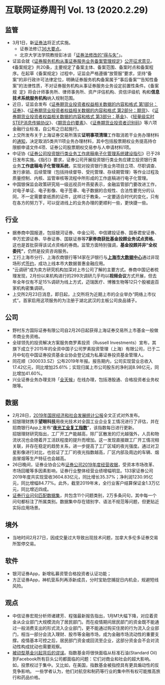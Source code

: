 # 互联网证券周刊 Vol. 13 (2020.2.29)


## 监管
- 3月1日，新[证券法](https://baike.baidu.com/item/%E4%B8%AD%E5%8D%8E%E4%BA%BA%E6%B0%91%E5%85%B1%E5%92%8C%E5%9B%BD%E8%AF%81%E5%88%B8%E6%B3%95/10061870?fromtitle=%E8%AF%81%E5%88%B8%E6%B3%95&fromid=10011609)将正式实施。
  - 证券法修订[36大要点](https://mp.weixin.qq.com/s/g-qwGm_PtsZdyfwhdLkK2w)。
  - 北京大学法学院教授彭冰谈「[证券法修改的“得与失”](https://mp.weixin.qq.com/s/EgTXrjhmT69KHZm-_1e5Mw)」。
- 证监会就《[证券服务机构从事证券服务业务备案管理规定](http://www.csrc.gov.cn/pub/zjhpublic/zjh/202002/P020200229572569082255.pdf)》[公开征求意见](http://www.csrc.gov.cn/pub/zjhpublic/zjh/202002/t20200229_371306.htm)。《备案规定》共20条，主要规定了备案主体、备案范围、备案时点和备案程序。在起草《备案规定》过程中，证监会严格遵循“放管服”要求，坚持“备案”的非行政许可法律定位，明确证券服务机构备案属于“事后备案”“告知性备案”的法律性质，不对证券服务机构从事证券服务业务设定前置性条件。《备案规  定》将会计师事务所、律师事务所、资产评估机构、资信评级机  构和**信息技术系统服务机构**纳入规制范围。
- 近日，证监会发布《[证券期货业投资者权益相关数据的内容和格式 第1部分：证券](http://www.csrc.gov.cn/pub/zjhpublic/zjh/202002/P020200228535812248264.pdf)》、《[证券期货业投资者权益相关数据的内容和格式 第2部分：期货](http://www.csrc.gov.cn/pub/zjhpublic/zjh/202002/P020200228535812714708.pdf)》、《[证券期货业投资者权益相关数据的内容和格式 第3部分：基金](http://www.csrc.gov.cn/pub/zjhpublic/zjh/202002/P020200228535812717287.pdf)》、《[轻量级实时STEP消息传输协议](http://www.csrc.gov.cn/pub/zjhpublic/zjh/202002/P020200228535813029613.pdf)》、《[期货合约要素](http://www.csrc.gov.cn/pub/zjhpublic/zjh/202002/P020200228535813027616.pdf)》、《[证券期货业投资者识别码](http://www.csrc.gov.cn/pub/zjhpublic/zjh/202002/P020200228535813184113.pdf)》等六项金融行业标准，自公布之日起施行。
- 上交所发布关于上海证券交易所落实**证明事项清理**工作取消若干业务办理材料的[通知](http://www.sse.com.cn/lawandrules/sserules/service/technology/c/c_20200228_5001131.shtml)，决定取消5类共11项业务办理材料，其中包括股票期权业务提高持仓限额申请文件4项、证券公司股票期权交易参与人申请材料1项。
- 中证协《[证券公司投资银行类业务工作底稿电子化管理系统建设指引](https://www.sac.net.cn/tzgg/202002/P020200228590255671202.pdf)》已于28日发布实施。《指引》要求，证券公司开展投资银行类业务应建立投资银行类业务**工作底稿电子化管理系统**，实现对投资银行类业务项目立项、尽职调查、发行承销、后续管理（包括持续督导、受托管理、存续期管理）等作业过程及质量控制、内核、监管审核等流程中所形成的工作底稿进行电子化管理。
- 中国银保监会政策研究局一级巡视员叶燕斐表示，金融监管部门要改进工作，对电子单证、电子影像、电子签章、电子数据的合规性、合法性要充分的认同，不一定需要拿纸质的证件，这样过于教条，一定要适合时代的变化，只有在各方的努力下，可以促进线上的业务办理的更顺利一些，更快捷一些。

## 行业

- 据券商中国报道，包括银河证券、中金公司、中信建投证券、国泰君安证券、申万宏源证券、华泰证券、国联证券等**7家券商获批基金投顾业务试点资格**。这也是首批获得该试点资格的券商。监管方面特别强调，**基金投顾并非“全权委托”**，仍然是投资咨询服务。
- 工行上海市分行、上海农商银行等14家在沪银行与[**上海市大数据中心**](http://www.shanghai.gov.cn/nw2/nw2314/nw2319/nw32905/nw42999/nw43035/nw44524/)通过非现场形式[签约](https://www.jiemian.com/article/4044720.html)，成功上线本市大数据普惠金融应用。
- “云调研”成为卖方研究机构加深对上市公司了解的主要方式。券商中国记者梳理发现，2月份以来机构进行的299次调研几乎均以**视频会议**方式开展，但去年全年仅有不足15%调研为线上方式，迈瑞医疗、博雅生物等12只个股被逾百家机构密集调研。
- 上交所2月23日消息，即日起，上交所将为近期上市的企业举办“网络上市仪式”。首家启用这项服务的为注册于湖北武汉的主板公司良品铺子。

## 公司

- 野村东方国际证券有限公司自2月26日起获得上海证券交易所上市基金一般做市商业务资格。 
- 全球领先的投资解决方案服务商罗素投资（Russell Investments）宣布，其旗下成立于2015年的全资中国子公司罗素投资管理（上海）有限公司，已于二月中旬在中国证券投资基金业协会登记成为私募证券投资基金管理人。
- 同花顺（300033.SZ）公布2019年年报。报告期内，公司实现营业总收入17.42亿元，同比增加25.61%；实现归属上市公司股东的净利润8.98亿元，同比增加41.60%。
- 兴业证券业务办理支持「[全天候](https://mp.weixin.qq.com/s/IZyZPrfYn3OOCB2msx7hWA)」在线办理，包括港股通、合格投资者业务权限等。

## 数据

- 2月28日，[2019年国民经济和社会发展统计公报](http://www.stats.gov.cn/tjsj/zxfb/202002/t20200228_1728913.html)全文正式对外发布。
- 招银理财携手**望眼科技**用夜光技术对全国工业企业复工情况进行了评估，并在招商银行App上发布“[**夜光工业复工指数**](https://www.jiemian.com/article/4040575.html)”，该指数每日进行更新。<br />招银理财研究指出，工厂开工产能越高，除厂区散发的灯光越强外，人员和物流状况也会随着开工活跃程度的提升而增加。这一发现直接跟工厂开工情况相关联，并存在稳定的趋势关系，进一步提高了工厂区域的夜光强度。通过对卫星影像进行对比，也验证了工厂的夜光指数越高，厂区内部及周边的车辆、烟囱冒烟等生产特征也会越高。
- 26日晚间，证券业协会公布[证券公司2019年度经营收据](https://mp.weixin.qq.com/s/12MKIAwwj2c2BQ5vIo7OYQ)，受资本市场改革、市场回暖等多因素影响，证券行业整体经营业绩增幅明显。133家证券公司2019年度共实现营收3604.83亿元，同比增长35.37%；净利润1230.95亿元，同比增幅84.77%。此外，截至2019年末，全行业客户结算保证金1.3万亿元，同比增近四成。
- [证券行业问句匹配数据集](https://raw.githubusercontent.com/QFC-CUEB/QFC-CUEB/master/question_dataset.txt)，共包含11个问题类别，2万多条问句，其中每一个问句都标注了所属类别。数据集中存在错别字、语法不规范等问题，但更贴近实际应用场景。

## 境外

- 当地时间2月27日，因成交量过大导致出现技术问题，加拿大多伦多证券交易所暂停交易。

## 软件

- 银河证券App，新增私募资管合格投资者认证功能；
- 方正证券App，神机营系列再添新成员，分时宝助您捕捉日内机会，规避短线风险。

## 观点

- 中信证券宏观分析师诸建芳、程强最新报告指出，1月M1大幅下降，对应着资金从企业部门大规模流向了居民部门。而在疫情期间居民部门的资金既不能通过一般消费支出的形式流入企业部门，更不能通过购买住房的行为流入企业部门，相当一部分会流入理财、股市等金融市场，成为金融市场流动性的重要支撑。疫情基本可控之后，居民部门资金或回流至企业，这部分资金会不会对流动性构成扰动也需要观察。
- [被动型基金兴起背后的谬误](https://www.ft.com/content/1c4382c6-36cb-11ea-a6d3-9a26f8c3cba4)。指数基金将很快面临从标准石油(Standard Oil)到Facebook所有巨头公司都面临的问题：它们对商业和社会的超大影响。如，投票权过于集中。又比如，在美国，指数基金被指控具有更具煽动性的反竞争影响。 一些学者认为，他们对航空和制药等行业的集中所有权可能推高旅行和药品价格。
